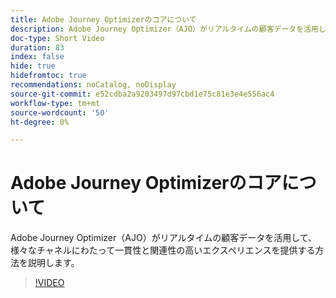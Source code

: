 ```yaml
---
title: Adobe Journey Optimizerのコアについて
description: Adobe Journey Optimizer（AJO）がリアルタイムの顧客データを活用して、様々なチャネルにわたって一貫性と関連性の高いエクスペリエンスを提供する方法を説明します。
doc-type: Short Video
duration: 83
index: false
hide: true
hidefromtoc: true
recommendations: noCatalog, noDisplay
source-git-commit: e52cdba2a9203497d97cbd1e75c81e3e4e556ac4
workflow-type: tm+mt
source-wordcount: '50'
ht-degree: 0%

---
```



# Adobe Journey Optimizerのコアについて

Adobe Journey Optimizer（AJO）がリアルタイムの顧客データを活用して、様々なチャネルにわたって一貫性と関連性の高いエクスペリエンスを提供する方法を説明します。

<!-- 62_S522_3442522_82_understanding-the-core-of-adobe-journey-optimizer -->
>[!VIDEO](https://video.tv.adobe.com/v/3458249/?learn=on&enablevpops=true)
